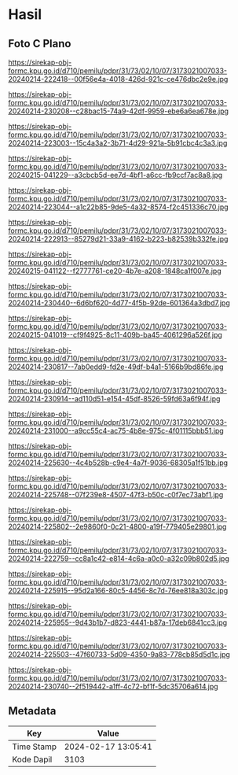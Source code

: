 # Hasil

## Foto C Plano

https://sirekap-obj-formc.kpu.go.id/d710/pemilu/pdpr/31/73/02/10/07/3173021007033-20240214-222418--00f56e4a-4018-426d-921c-ce476dbc2e9e.jpg

https://sirekap-obj-formc.kpu.go.id/d710/pemilu/pdpr/31/73/02/10/07/3173021007033-20240214-230208--c28bac15-74a9-42df-9959-ebe6a6ea678e.jpg

https://sirekap-obj-formc.kpu.go.id/d710/pemilu/pdpr/31/73/02/10/07/3173021007033-20240214-223003--15c4a3a2-3b71-4d29-921a-5b91cbc4c3a3.jpg

https://sirekap-obj-formc.kpu.go.id/d710/pemilu/pdpr/31/73/02/10/07/3173021007033-20240215-041229--a3cbcb5d-ee7d-4bf1-a6cc-fb9ccf7ac8a8.jpg

https://sirekap-obj-formc.kpu.go.id/d710/pemilu/pdpr/31/73/02/10/07/3173021007033-20240214-223044--a1c22b85-9de5-4a32-8574-f2c451336c70.jpg

https://sirekap-obj-formc.kpu.go.id/d710/pemilu/pdpr/31/73/02/10/07/3173021007033-20240214-222913--85279d21-33a9-4162-b223-b82539b332fe.jpg

https://sirekap-obj-formc.kpu.go.id/d710/pemilu/pdpr/31/73/02/10/07/3173021007033-20240215-041122--f2777761-ce20-4b7e-a208-1848ca1f007e.jpg

https://sirekap-obj-formc.kpu.go.id/d710/pemilu/pdpr/31/73/02/10/07/3173021007033-20240214-230440--6d6bf620-4d77-4f5b-92de-601364a3dbd7.jpg

https://sirekap-obj-formc.kpu.go.id/d710/pemilu/pdpr/31/73/02/10/07/3173021007033-20240215-041019--cf9f4925-8c11-409b-ba45-4061296a526f.jpg

https://sirekap-obj-formc.kpu.go.id/d710/pemilu/pdpr/31/73/02/10/07/3173021007033-20240214-230817--7ab0edd9-fd2e-49df-b4a1-5166b9bd86fe.jpg

https://sirekap-obj-formc.kpu.go.id/d710/pemilu/pdpr/31/73/02/10/07/3173021007033-20240214-230914--ad110d51-e154-45df-8526-59fd63a6f94f.jpg

https://sirekap-obj-formc.kpu.go.id/d710/pemilu/pdpr/31/73/02/10/07/3173021007033-20240214-231000--a9cc55c4-ac75-4b8e-975c-4f01115bbb51.jpg

https://sirekap-obj-formc.kpu.go.id/d710/pemilu/pdpr/31/73/02/10/07/3173021007033-20240214-225630--4c4b528b-c9e4-4a7f-9036-68305a1f51bb.jpg

https://sirekap-obj-formc.kpu.go.id/d710/pemilu/pdpr/31/73/02/10/07/3173021007033-20240214-225748--07f239e8-4507-47f3-b50c-c0f7ec73abf1.jpg

https://sirekap-obj-formc.kpu.go.id/d710/pemilu/pdpr/31/73/02/10/07/3173021007033-20240214-225802--2e9860f0-0c21-4800-a19f-779405e29801.jpg

https://sirekap-obj-formc.kpu.go.id/d710/pemilu/pdpr/31/73/02/10/07/3173021007033-20240214-222759--cc8a1c42-e814-4c6a-a0c0-a32c09b802d5.jpg

https://sirekap-obj-formc.kpu.go.id/d710/pemilu/pdpr/31/73/02/10/07/3173021007033-20240214-225915--95d2a166-80c5-4456-8c7d-76ee818a303c.jpg

https://sirekap-obj-formc.kpu.go.id/d710/pemilu/pdpr/31/73/02/10/07/3173021007033-20240214-225955--9d43b1b7-d823-4441-b87a-17deb6841cc3.jpg

https://sirekap-obj-formc.kpu.go.id/d710/pemilu/pdpr/31/73/02/10/07/3173021007033-20240214-225503--47f60733-5d09-4350-9a83-778cb85d5d1c.jpg

https://sirekap-obj-formc.kpu.go.id/d710/pemilu/pdpr/31/73/02/10/07/3173021007033-20240214-230740--2f519442-a1ff-4c72-bf1f-5dc35706a614.jpg


## Metadata

| Key        | Value               |
| ---------- | ------------------- |
| Time Stamp | 2024-02-17 13:05:41 |
| Kode Dapil | 3103                |



